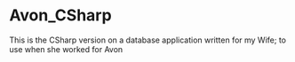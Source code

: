 # Avon_CSharp
This is the CSharp version on a database application written for my Wife; to use when she worked for Avon
